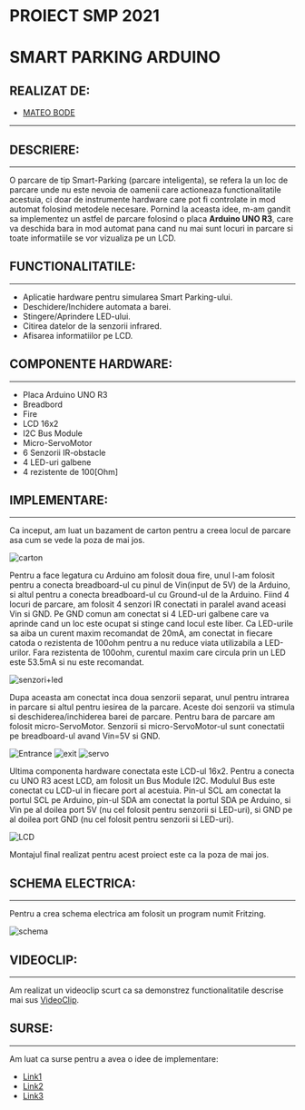 # **PROIECT SMP 2021**
# SMART PARKING ARDUINO

## **REALIZAT DE:**
* [MATEO BODE](https://github.com/mateobode)
---

## **DESCRIERE:**
---
O parcare de tip Smart-Parking (parcare inteligenta), se refera la un loc de parcare unde nu este nevoia de oamenii care actioneaza functionalitatile acestuia, ci doar de instrumente hardware care pot fi controlate in mod automat folosind metodele necesare. Pornind la aceasta idee, m-am gandit sa implementez un astfel de parcare folosind o placa **Arduino UNO R3**, care va deschida bara in mod automat pana cand nu mai sunt locuri in parcare si toate informatiile se vor vizualiza pe un LCD.

## **FUNCTIONALITATILE:**
---
* Aplicatie hardware pentru simularea Smart Parking-ului.
* Deschidere/Inchidere automata a barei.
* Stingere/Aprindere LED-ului.
* Citirea datelor de la senzorii infrared.
* Afisarea informatiilor pe LCD.

## **COMPONENTE HARDWARE:**
---
* Placa Arduino UNO R3
* Breadbord
* Fire
* LCD 16x2
* I2C Bus Module
* Micro-ServoMotor
* 6 Senzorii IR-obstacle
* 4 LED-uri galbene
* 4 rezistente de 100[Ohm]

## **IMPLEMENTARE:**
---
Ca inceput, am luat un bazament de carton pentru a creea locul de parcare asa cum se vede la poza de mai jos.

![carton]()

 Pentru a face legatura cu Arduino am folosit doua fire, unul l-am folosit pentru a conecta breadboard-ul cu pinul de Vin(input de 5V) de la Arduino, si altul pentru a conecta breadboard-ul cu Ground-ul de la Arduino. Fiind 4 locuri de parcare, am folosit 4 senzori IR conectati in paralel avand aceasi Vin si GND. Pe GND comun am conectat si 4 LED-uri galbene care va aprinde cand un loc este ocupat si stinge cand locul este liber. Ca LED-urile sa aiba un curent maxim recomandat de 20mA, am conectat in fiecare catoda o rezistenta de 100ohm pentru a nu reduce viata utilizabila a LED-urilor. Fara rezistenta de 100ohm, curentul maxim care circula prin un LED este 53.5mA si nu este recomandat.

 ![senzori+led]()

 Dupa aceasta am conectat inca doua senzorii separat, unul pentru intrarea in parcare si altul pentru iesirea de la parcare. Aceste doi senzorii va stimula si deschiderea/inchiderea barei de parcare. Pentru bara de parcare am folosit micro-ServoMotor. Senzorii si micro-ServoMotor-ul sunt conectatii pe breadboard-ul avand Vin=5V si GND.

 ![Entrance](https://gitlab.com/smp2021/334ab/parcare-inteligenta/-/blob/master/Entrance.jpeg)
 ![exit]()
 ![servo]()

 Ultima componenta hardware conectata este LCD-ul 16x2. Pentru a conecta cu UNO R3 acest LCD, am folosit un Bus Module I2C. Modulul Bus este conectat cu LCD-ul in fiecare port al acestuia. Pin-ul SCL am conectat la portul SCL pe Arduino, pin-ul SDA am conectat la portul SDA pe Arduino, si Vin pe al doilea port 5V (nu cel folosit pentru senzorii si LED-uri), si GND pe al doilea port GND (nu cel folosit pentru senzorii si LED-uri).

 ![LCD]()

 Montajul final realizat pentru acest proiect este ca la poza de mai jos.

## **SCHEMA ELECTRICA:**
---
Pentru a crea schema electrica am folosit un program numit Fritzing.

![schema]()

## **VIDEOCLIP:**
---
Am realizat un videoclip scurt ca sa demonstrez functionalitatile descrise mai sus [VideoClip](https://youtu.be/utcOyGihxsY).

## **SURSE:**
---
Am luat ca surse pentru a avea o idee de implementare:
* [Link1](https://www.youtube.com/watch?v=2bl_0mLAJJA)
* [Link2](https://www.youtube.com/watch?v=6gccSyp_uJQ&t=77s)
* [Link3](https://www.youtube.com/watch?v=vZ08Y5aqdpM&t=27s)

